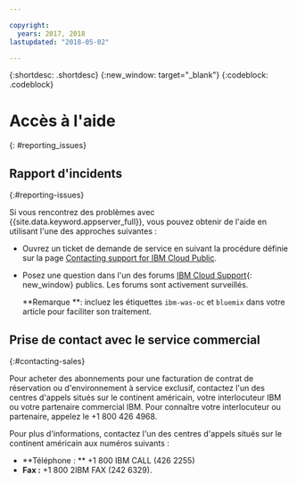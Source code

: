 ```yaml
---

copyright:
  years: 2017, 2018
lastupdated: "2018-05-02"

---
```


{:shortdesc: .shortdesc}
{:new_window: target="_blank"}
{:codeblock: .codeblock}

# Accès à l'aide
{: #reporting_issues}


## Rapport d'incidents
{:#reporting-issues}

Si vous rencontrez des problèmes avec {{site.data.keyword.appserver_full}}, vous pouvez obtenir de l'aide en utilisant l'une des approches suivantes :

* Ouvrez un ticket de demande de service en suivant la procédure définie sur la page [Contacting support for IBM Cloud Public](/docs/support/index.html#contacting-support).
* Posez une question dans l'un des forums [IBM Cloud Support](https://developer.ibm.com/bluemix/support/){: new_window} publics. Les forums sont activement surveillés.

  **Remarque **: incluez les étiquettes `ibm-was-oc` et `bluemix` dans votre article pour faciliter son traitement.

## Prise de contact avec le service commercial
{:#contacting-sales}

Pour acheter des abonnements pour une facturation de contrat de réservation ou d'environnement à service exclusif, contactez l'un des centres d'appels situés sur le continent américain, votre interlocuteur IBM ou votre partenaire commercial IBM. Pour connaître votre interlocuteur ou partenaire, appelez le +1 800 426 4968.

Pour plus d'informations, contactez l'un des centres d'appels situés sur le continent américain aux numéros suivants :
* **Téléphone : ** +1 800 IBM CALL (426 2255)
* **Fax :** +1 800 2IBM FAX (242 6329).
